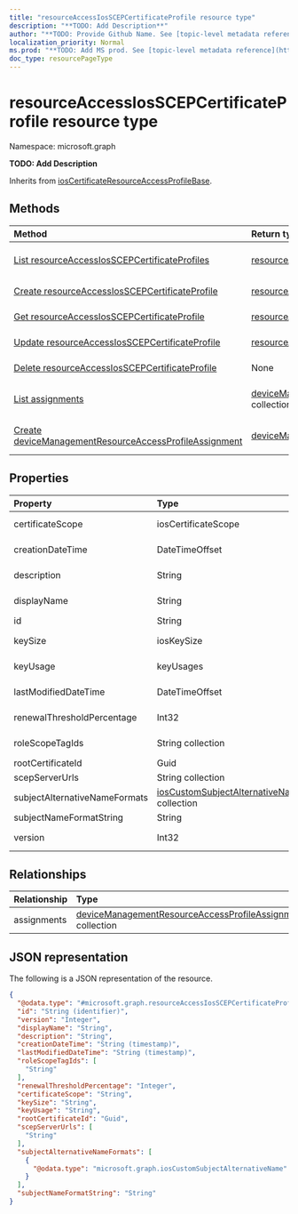 ```yaml
---
title: "resourceAccessIosSCEPCertificateProfile resource type"
description: "**TODO: Add Description**"
author: "**TODO: Provide Github Name. See [topic-level metadata reference](https://msgo.azurewebsites.net/add/document/guidelines/metadata.html#topic-level-metadata)**"
localization_priority: Normal
ms.prod: "**TODO: Add MS prod. See [topic-level metadata reference](https://msgo.azurewebsites.net/add/document/guidelines/metadata.html#topic-level-metadata)**"
doc_type: resourcePageType
---
```


# resourceAccessIosSCEPCertificateProfile resource type

Namespace: microsoft.graph

**TODO: Add Description**


Inherits from [iosCertificateResourceAccessProfileBase](../resources/ioscertificateresourceaccessprofilebase.md).

## Methods
|Method|Return type|Description|
|:---|:---|:---|
|[List resourceAccessIosSCEPCertificateProfiles](../api/resourceaccessiosscepcertificateprofile-list.md)|[resourceAccessIosSCEPCertificateProfile](../resources/resourceaccessiosscepcertificateprofile.md) collection|Get a list of the [resourceAccessIosSCEPCertificateProfile](../resources/resourceaccessiosscepcertificateprofile.md) objects and their properties.|
|[Create resourceAccessIosSCEPCertificateProfile](../api/resourceaccessiosscepcertificateprofile-create.md)|[resourceAccessIosSCEPCertificateProfile](../resources/resourceaccessiosscepcertificateprofile.md)|Create a new [resourceAccessIosSCEPCertificateProfile](../resources/resourceaccessiosscepcertificateprofile.md) object.|
|[Get resourceAccessIosSCEPCertificateProfile](../api/resourceaccessiosscepcertificateprofile-get.md)|[resourceAccessIosSCEPCertificateProfile](../resources/resourceaccessiosscepcertificateprofile.md)|Read the properties and relationships of a [resourceAccessIosSCEPCertificateProfile](../resources/resourceaccessiosscepcertificateprofile.md) object.|
|[Update resourceAccessIosSCEPCertificateProfile](../api/resourceaccessiosscepcertificateprofile-update.md)|[resourceAccessIosSCEPCertificateProfile](../resources/resourceaccessiosscepcertificateprofile.md)|Update the properties of a [resourceAccessIosSCEPCertificateProfile](../resources/resourceaccessiosscepcertificateprofile.md) object.|
|[Delete resourceAccessIosSCEPCertificateProfile](../api/resourceaccessiosscepcertificateprofile-delete.md)|None|Deletes a [resourceAccessIosSCEPCertificateProfile](../resources/resourceaccessiosscepcertificateprofile.md) object.|
|[List assignments](../api/resourceaccessiosscepcertificateprofile-list-assignments.md)|[deviceManagementResourceAccessProfileAssignment](../resources/intune-devicemanagementresourceaccessprofileassignment.md) collection|Get the deviceManagementResourceAccessProfileAssignment resources from the assignments navigation property.|
|[Create deviceManagementResourceAccessProfileAssignment](../api/resourceaccessiosscepcertificateprofile-post-assignments.md)|[deviceManagementResourceAccessProfileAssignment](../resources/intune-devicemanagementresourceaccessprofileassignment.md)|Create a new deviceManagementResourceAccessProfileAssignment object.|

## Properties
|Property|Type|Description|
|:---|:---|:---|
|certificateScope|iosCertificateScope|**TODO: Add Description**. Possible values are: `user`, `machine`.|
|creationDateTime|DateTimeOffset|**TODO: Add Description** Inherited from [deviceManagementResourceAccessProfileBase](../resources/intune-devicemanagementresourceaccessprofilebase.md)|
|description|String|**TODO: Add Description** Inherited from [deviceManagementResourceAccessProfileBase](../resources/intune-devicemanagementresourceaccessprofilebase.md)|
|displayName|String|**TODO: Add Description** Inherited from [deviceManagementResourceAccessProfileBase](../resources/intune-devicemanagementresourceaccessprofilebase.md)|
|id|String|**TODO: Add Description** Inherited from [entity](../resources/entity.md)|
|keySize|iosKeySize|**TODO: Add Description**. Possible values are: `size1024Bits`, `size2048Bits`.|
|keyUsage|keyUsages|**TODO: Add Description**. Possible values are: `keyEncipherment`, `digitalSignature`.|
|lastModifiedDateTime|DateTimeOffset|**TODO: Add Description** Inherited from [deviceManagementResourceAccessProfileBase](../resources/intune-devicemanagementresourceaccessprofilebase.md)|
|renewalThresholdPercentage|Int32|**TODO: Add Description** Inherited from [iosCertificateResourceAccessProfileBase](../resources/ioscertificateresourceaccessprofilebase.md)|
|roleScopeTagIds|String collection|**TODO: Add Description** Inherited from [deviceManagementResourceAccessProfileBase](../resources/intune-devicemanagementresourceaccessprofilebase.md)|
|rootCertificateId|Guid|**TODO: Add Description**|
|scepServerUrls|String collection|**TODO: Add Description**|
|subjectAlternativeNameFormats|[iosCustomSubjectAlternativeName](../resources/intune-ioscustomsubjectalternativename.md) collection|**TODO: Add Description**|
|subjectNameFormatString|String|**TODO: Add Description**|
|version|Int32|**TODO: Add Description** Inherited from [deviceManagementResourceAccessProfileBase](../resources/intune-devicemanagementresourceaccessprofilebase.md)|

## Relationships
|Relationship|Type|Description|
|:---|:---|:---|
|assignments|[deviceManagementResourceAccessProfileAssignment](../resources/intune-devicemanagementresourceaccessprofileassignment.md) collection|**TODO: Add Description** Inherited from [deviceManagementResourceAccessProfileBase](../resources/devicemanagementresourceaccessprofilebase.md)|

## JSON representation
The following is a JSON representation of the resource.
<!-- {
  "blockType": "resource",
  "keyProperty": "id",
  "@odata.type": "microsoft.graph.resourceAccessIosSCEPCertificateProfile",
  "baseType": "microsoft.graph.iosCertificateResourceAccessProfileBase",
  "openType": false
}
-->
``` json
{
  "@odata.type": "#microsoft.graph.resourceAccessIosSCEPCertificateProfile",
  "id": "String (identifier)",
  "version": "Integer",
  "displayName": "String",
  "description": "String",
  "creationDateTime": "String (timestamp)",
  "lastModifiedDateTime": "String (timestamp)",
  "roleScopeTagIds": [
    "String"
  ],
  "renewalThresholdPercentage": "Integer",
  "certificateScope": "String",
  "keySize": "String",
  "keyUsage": "String",
  "rootCertificateId": "Guid",
  "scepServerUrls": [
    "String"
  ],
  "subjectAlternativeNameFormats": [
    {
      "@odata.type": "microsoft.graph.iosCustomSubjectAlternativeName"
    }
  ],
  "subjectNameFormatString": "String"
}
```

